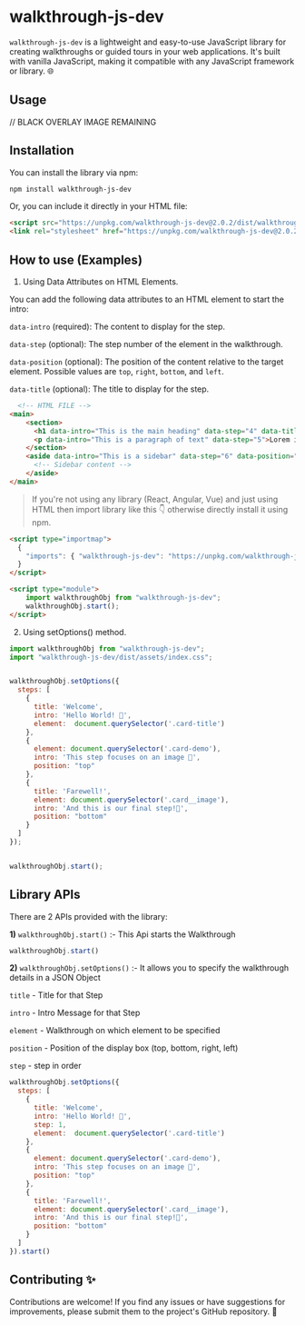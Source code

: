 # walkthrough-js-dev

`walkthrough-js-dev` is a lightweight and easy-to-use JavaScript library for creating walkthroughs or guided tours in your web applications. It's built with vanilla JavaScript, making it compatible with any JavaScript framework or library. 🌐


## Usage

// BLACK OVERLAY IMAGE REMAINING


## Installation

You can install the library via npm:

```html
npm install walkthrough-js-dev
````

Or, you can include it directly in your HTML file:

```html
<script src="https://unpkg.com/walkthrough-js-dev@2.0.2/dist/walkthrough-js-dev.esm.js"></script>
<link rel="stylesheet" href="https://unpkg.com/walkthrough-js-dev@2.0.2/dist/assets/index.css">
```

## How to use (Examples)

1. Using Data Attributes on HTML Elements.

You can add the following data attributes to an HTML element to start the intro:

`data-intro` (required): The content to display for the step.

`data-step` (optional): The step number of the element in the walkthrough.

`data-position` (optional): The position of the content relative to the target element. Possible values are `top`, `right`, `bottom`, and `left`.

`data-title` (optional): The title to display for the step.



```html
  <!-- HTML FILE -->
<main>
    <section>
      <h1 data-intro="This is the main heading" data-step="4" data-title="Heading">Welcome to our site!</h1>
      <p data-intro="This is a paragraph of text" data-step="5">Lorem ipsum dolor sit amet, consectetur adipiscing elit.</p>
    </section>
    <aside data-intro="This is a sidebar" data-step="6" data-position="right" data-title="Sidebar">
      <!-- Sidebar content -->
    </aside>
</main>
```
> If you're not using any library (React, Angular, Vue) and just using HTML then import library like this 👇 otherwise directly install it using npm.

```html
<script type="importmap">
  {
    "imports": { "walkthrough-js-dev": "https://unpkg.com/walkthrough-js-dev@2.0.2/dist/walkthrough-js-dev.esm.js"}
  }
</script>

<script type="module">
    import walkthroughObj from "walkthrough-js-dev";
    walkthroughObj.start();
</script>
```


2. Using setOptions() method.

```javascript
import walkthroughObj from "walkthrough-js-dev";
import "walkthrough-js-dev/dist/assets/index.css";


walkthroughObj.setOptions({
  steps: [
    {
      title: 'Welcome',
      intro: 'Hello World! 👋',
      element:  document.querySelector('.card-title') 
    },
    {
      element: document.querySelector('.card-demo'),
      intro: 'This step focuses on an image 👀',
      position: "top"
    },
    {
      title: 'Farewell!',
      element: document.querySelector('.card__image'),
      intro: 'And this is our final step!👋',
      position: "bottom"
    }
  ]
});


walkthroughObj.start();

```

## Library APIs

There are 2 APIs provided with the library:

**1)** `walkthroughObj.start()` :- This Api starts the Walkthrough

```javascript
walkthroughObj.start()
```


**2)** `walkthroughObj.setOptions()` :-  It allows you to specify the walkthrough details in a JSON Object

`title` - Title for that Step

`intro` - Intro Message for that Step

`element` - Walkthrough on which element to be specified

`position` - Position of the display box (top, bottom, right, left)

`step` - step in order

```javascript
walkthroughObj.setOptions({
  steps: [
    {
      title: 'Welcome',
      intro: 'Hello World! 👋',
      step: 1,
      element:  document.querySelector('.card-title') 
    },
    {
      element: document.querySelector('.card-demo'),
      intro: 'This step focuses on an image 👀',
      position: "top"
    },
    {
      title: 'Farewell!',
      element: document.querySelector('.card__image'),
      intro: 'And this is our final step!👋',
      position: "bottom"
    }
  ]
}).start()
```

## Contributing ✨

Contributions are welcome! If you find any issues or have suggestions for improvements, please submit them to the project's GitHub repository. 🐛



